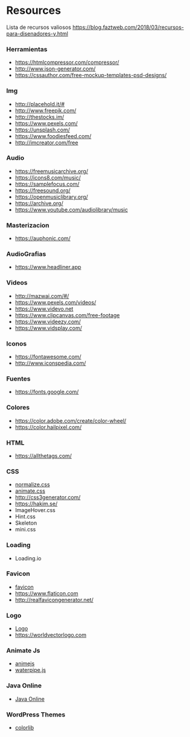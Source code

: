 # Resources
Lista de recursos valiosos
https://blog.faztweb.com/2018/03/recursos-para-disenadores-y.html

### Herramientas 
- https://htmlcompressor.com/compressor/
- http://www.json-generator.com/
- https://cssauthor.com/free-mockup-templates-psd-designs/

### Img 
- http://placehold.it/#
- http://www.freepik.com/
- http://thestocks.im/
- https://www.pexels.com/
- https://unsplash.com/
- https://www.foodiesfeed.com/
- http://imcreator.com/free

### Audio 
- https://freemusicarchive.org/
- https://icons8.com/music/
- https://samplefocus.com/
- https://freesound.org/
- https://openmusiclibrary.org/
- https://archive.org/
- https://www.youtube.com/audiolibrary/music

### Masterizacion 
- https://auphonic.com/

### AudioGrafias 
- https://www.headliner.app

### Videos 
- http://mazwai.com/#/
- https://www.pexels.com/videos/
- https://www.videvo.net
- https://www.clipcanvas.com/free-footage
- https://www.videezy.com/
- https://www.vidsplay.com/

### Iconos
- https://fontawesome.com/
- http://www.iconspedia.com/

### Fuentes 
- https://fonts.google.com/

### Colores 
- https://color.adobe.com/create/color-wheel/
- https://color.hailpixel.com/

### HTML 
- https://allthetags.com/

### CSS
- [normalize.css](https://necolas.github.io/normalize.css/)
- [animate.css](https://daneden.github.io/animate.css/)
- http://css3generator.com/
- https://hakim.se/
- ImageHover.css
- Hint.css
- Skeleton
- mini.css

### Loading
- Loading.io

### Favicon 
- [favicon](https://www.favicon-generator.org)
- https://www.flaticon.com
- http://realfavicongenerator.net/

### Logo 
- [Logo](https://looka.com/)
- https://worldvectorlogo.com

### Animate Js
- [animejs](https://animejs.com/)
- [waterpipe.js](https://dragdropsite.github.io/waterpipe.js/)

### Java Online
- [Java Online](https://www.jdoodle.com/online-java-compiler)

### WordPress Themes
- [colorlib](https://colorlib.com/wp/)

